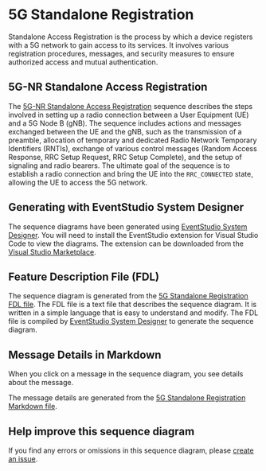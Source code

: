 # 5G Standalone Registration

Standalone Access Registration is the process by which a device registers with a 5G network to gain access to its services. It involves various registration procedures, messages, and security measures to ensure authorized access and mutual authentication.

## 5G-NR Standalone Access Registration
The [5G-NR  Standalone Access Registration](https://eventhelix.com/5g/standalone-access-registration/) sequence describes the steps involved in setting up a radio connection between a User Equipment (UE) and a 5G Node B (gNB). The sequence includes actions and messages exchanged between the UE and the gNB, such as the transmission of a preamble, allocation of temporary and dedicated Radio Network Temporary Identifiers (RNTIs), exchange of various control messages (Random Access Response, RRC Setup Request, RRC Setup Complete), and the setup of signaling and radio bearers. The ultimate goal of the sequence is to establish a radio connection and bring the UE into the `RRC_CONNECTED` state, allowing the UE to access the 5G network.

## Generating with EventStudio System Designer

The sequence diagrams have been generated using [EventStudio System Designer](https://www.eventhelix.com/EventStudio/). You will need to install the EventStudio extension for Visual Studio Code to view the diagrams. The extension can be downloaded from the [Visual Studio Marketplace](https://marketplace.visualstudio.com/items?itemName=EventHelix.EventStudio).

## Feature Description File (FDL)

The sequence diagram is generated from the [5G Standalone Registration FDL file](model/5g-standalone-access-registration.FDL). The FDL file is a text file that describes the sequence diagram. It is written in a simple language that is easy to understand and modify. The FDL file is compiled by [EventStudio System Designer](https://www.eventhelix.com/EventStudio/) to generate the sequence diagram.

## Message Details in Markdown

When you click on a message in the sequence diagram, you see details about the message.

The message details are generated from the [5G Standalone Registration Markdown file](message-details/5g-standalone-access-registration.md).

## Help improve this sequence diagram

If you find any errors or omissions in this sequence diagram, please [create an issue](https://github.com/eventhelix/5g-nr-standalone/issues).






